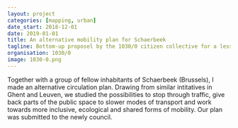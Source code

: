 ```yaml
---
layout: project
categories: [mapping, urban]
date_start: 2018-12-01
date: 2019-01-01
title: An alternative mobility plan for Schaerbeek
tagline: Bottom-up proposel by the 1030/0 citizen collective for a less car-centered and more livable commune.
organisation: 1030/0
image: 1030-0.png
---
```

Together with a group of fellow inhabitants of Schaerbeek (Brussels), I made an alternative circulation plan. Drawing from similar intitatives in Ghent and Leuven, we studied the possibilities to stop through traffic, give back parts of the public space to slower modes of transport and work towards more inclusive, ecological and shared forms of mobility. Our plan was submitted to the newly council.